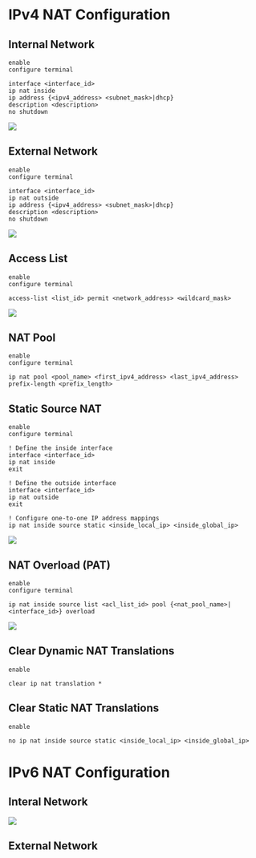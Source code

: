 # IPv4 NAT Configuration

## Internal Network

```Cisco IOS
enable
configure terminal

interface <interface_id>
ip nat inside
ip address {<ipv4_address> <subnet_mask>|dhcp}
description <description>
no shutdown
```

![](https://github.com/JonmarCorpuz/SecondBrain/blob/main/Assets/Whitespace.png)

## External Network

```Cisco IOS
enable
configure terminal

interface <interface_id>
ip nat outside
ip address {<ipv4_address> <subnet_mask>|dhcp}
description <description>
no shutdown
```

![](https://github.com/JonmarCorpuz/SecondBrain/blob/main/Assets/Whitespace.png)

## Access List

```Cisco IOS
enable
configure terminal

access-list <list_id> permit <network_address> <wildcard_mask>
```

![](https://github.com/JonmarCorpuz/SecondBrain/blob/main/Assets/Whitespace.png)

## NAT Pool

```Cisco IOS
enable
configure terminal

ip nat pool <pool_name> <first_ipv4_address> <last_ipv4_address> prefix-length <prefix_length>
```

## Static Source NAT

```Cisco IOS
enable
configure terminal

! Define the inside interface
interface <interface_id>
ip nat inside
exit

! Define the outside interface
interface <interface_id>
ip nat outside
exit

! Configure one-to-one IP address mappings
ip nat inside source static <inside_local_ip> <inside_global_ip>
```

![](https://github.com/JonmarCorpuz/SecondBrain/blob/main/Assets/Whitespace.png)

## NAT Overload (PAT)

```Cisco IOS
enable
configure terminal

ip nat inside source list <acl_list_id> pool {<nat_pool_name>|<interface_id>} overload
```

![](https://github.com/JonmarCorpuz/SecondBrain/blob/main/Assets/Whitespace.png)

## Clear Dynamic NAT Translations

```Cisco IOS
enable

clear ip nat translation *
```

## Clear Static NAT Translations

```Cisco IOS
enable

no ip nat inside source static <inside_local_ip> <inside_global_ip>
```

# IPv6 NAT Configuration

## Interal Network

![](https://github.com/JonmarCorpuz/SecondBrain/blob/main/Assets/Whitespace.png)

## External Network
